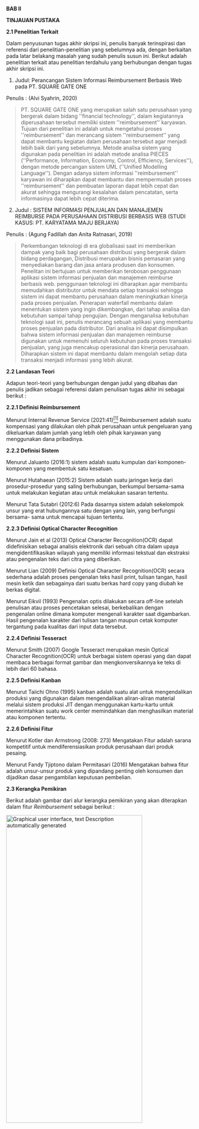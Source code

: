 **BAB II**

**TINJAUAN PUSTAKA**

**2.1 Penelitian Terkait**

Dalam penyusunan tugas akhir skripsi ini, penulis banyak terinspirasi
dan referensi dari penelitian-penelitian yang sebelumnya ada, dengan
berkaitan pada latar belakang masalah yang sudah penulis susun ini.
Berikut adalah penelitian terkait atau penelitian terdahulu yang
berhubungan dengan tugas akhir skripsi ini.

1.  Judul: Perancangan Sistem Informasi Reimbursement Berbasis Web pada
    PT. SQUARE GATE ONE

Penulis : (Alvi Syahrin, 2020)

> PT. SQUARE GATE ONE yang merupakan salah satu perusahaan yang bergerak
> dalam bidang ''financial technology'', dalam kegiatannya diperusahaan
> tersebut memiliki sistem ''reimbursement'' karyawan. Tujuan dari
> penelitian ini adalah untuk mengetahui proses ''reimbursement'' dan
> merancang sistem ''reimbursement'' yang dapat membantu kegiatan dalam
> perusahaan tersebut agar menjadi lebih baik dari yang sebelumnya.
> Metode analisa sistem yang digunakan pada penelitian ini adalah metode
> analisa PIECES (''Performance, Information, Economy, Control,
> Efficiency, Services''), dengan metode percangan sistem UML (''Unified
> Modelling Language''). Dengan adanya sistem informasi
> ''reimbursement'' karyawan ini diharapkan dapat membantu dan
> mempermudah proses ''reimbursement'' dan pembuatan laporan dapat lebih
> cepat dan akurat sehingga mengurangi kesalahan dalam pencatatan, serta
> informasinya dapat lebih cepat diterima.

2.  Judul : SISTEM INFORMASI PENJUALAN DAN MANAJEMEN REIMBURSE PADA
    PERUSAHAAN DISTRIBUSI BERBASIS WEB (STUDI KASUS: PT. KARYATAMA MAJU
    BERJAYA)

Penulis : (Agung Fadillah dan Anita Ratnasari, 2019)

> Perkembangan teknologi di era globalisasi saat ini memberikan dampak
> yang baik bagi perusahaan distribusi yang bergerak dalam bidang
> perdagangan, Distribusi merupakan bisnis pemasaran yang menyediakan
> barang dan jasa antara produsen dan konsumen. Penelitan ini bertujuan
> untuk memberikan terobosan penggunaan aplikasi sistem informasi
> penjualan dan manajemen reimburse berbasis web. penggunaan teknologi
> ini diharapkan agar membantu memudahkan distributor untuk mendata
> setiap transaksi sehingga sistem ini dapat membantu perusahaan dalam
> meningkatkan kinerja pada proses penjualan. Penerapan waterfall
> membantu dalam menentukan sistem yang ingin dikembangkan, dari tahap
> analisa dan kebutuhan sampai tahap pengujian. Dengan menganalisa
> kebutuhan teknologi saat ini, penulis merancang sebuah aplikasi yang
> membantu proses penjualan pada distributor. Dari analisa ini dapat
> disimpulkan bahwa sistem informasi penjualan dan manajemen reimburse
> digunakan untuk memenuhi seluruh kebutuhan pada proses transaksi
> penjualan, yang juga mencakup operasional dan kinerja perusahaan.
> Diharapkan sistem ini dapat membantu dalam mengolah setiap data
> transaksi menjadi informasi yang lebih akurat.

**2.2 Landasan Teori**

Adapun teori-teori yang berhubungan dengan judul yang dibahas dan
penulis jadikan sebagai referensi dalam penulisan tugas akhir ini
sebagai berikut :

**2.2.1 Definisi Reimbursement**

Menurut Internal Revenue Service
(2021:41)[<sup>\[1\]</sup>](https://www.irs.gov/pub/irs-pdf/p15.pdf)
Reimbursement adalah suatu kompensasi yang dilakukan oleh pihak
perusahaan untuk pengeluaran yang dikeluarkan dalam jumlah yang lebih
oleh pihak karyawan yang menggunakan dana pribadinya.

**2.2.2 Definisi Sistem**

Menurut Jaluanto (2016:1) sistem adalah suatu kumpulan dari
komponen-komponen yang membentuk satu kesatuan.

Menurut Hutahaean (2015:2) Sistem adalah suatu jaringan kerja dari
prosedur-prosedur yang saling berhubungan, berkumpul bersama-sama untuk
melakukan kegiatan atau untuk melakukan sasaran tertentu.

Menurut Tata Sutabri (2012:6) Pada dasarnya sistem adalah sekelompok
unsur yang erat hubungannya satu dengan yang lain, yang berfungsi
bersama- sama untuk mencapai tujuan tertentu.

**2.2.3 Definisi Optical Character Recognition**

Menurut Jain et al (2013) Optical Character Recognition(OCR) dapat
didefinisikan sebagai analisis elektronik dari sebuah citra dalam upaya
mengidentifikasikan wilayah yang memiliki informasi tekstual dan
ekstraksi atau pengenalan teks dari citra yang diberikan.

Menurut Lian (2009) Definisi Optical Character Recognition(OCR) secara
sederhana adalah proses pengenalan teks hasil print, tulisan tangan,
hasil mesin ketik dan sebagainya dari suatu berkas hard copy yang diubah
ke berkas digital.

Menurut Eikvil (1993) Pengenalan optis dilakukan secara off-line setelah
penulisan atau proses pencetakan selesai, berkebalikan dengan pengenalan
online dimana komputer mengenali karakter saat digambarkan. Hasil
pengenalan karakter dari tulisan tangan maupun cetak komputer tergantung
pada kualitas dari input data tersebut.

**2.2.4 Definisi Tesseract**

Menurut Smith (2007) Google Tesseract merupakan mesin Optical Character
Recognition(OCR) untuk berbagai sistem operasi yang dan dapat membaca
berbagai format gambar dan mengkonversikannya ke teks di lebih dari 60
bahasa.

**2.2.5 Definisi Kanban**

Menurut Taiichi Ohno (1995) kanban adalah suatu alat untuk mengendalikan
produksi yang digunakan dalam mengendalikan aliran-aliran material
melalui sistem produksi JIT dengan menggunakan kartu-kartu untuk
memerintahkan suatu work center memindahkan dan menghasilkan material
atau komponen tertentu.

**2.2.6 Definisi Fitur**

Menurut Kotler dan Armstrong (2008: 273) Mengatakan Fitur adalah sarana
kompetitif untuk mendiferensiasikan produk perusahaan dari produk
pesaing.

Menurut Fandy Tjiptono dalam Permitasari (2016) Mengatakan bahwa fitur
adalah unsur-unsur produk yang dipandang penting oleh konsumen dan
dijadikan dasar pengambilan keputusan pembelian.

**2.3 Kerangka Pemikiran**

Berikut adalah gambar dari alur kerangka pemikiran yang akan diterapkan
dalam fitur *Reimbursement* sebagai berikut :

<img src="media/image1.png" style="width:3.80952in;height:8.602in"
alt="Graphical user interface, text Description automatically generated" />
